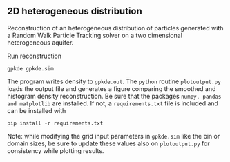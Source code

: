 ## 2D heterogeneous distribution
Reconstruction of an heterogeneous distribution of particles generated with a Random Walk Particle Tracking solver on a two dimensional heterogeneous aquifer. 

Run reconstruction
```
gpkde gpkde.sim
```

The program writes density to `gpkde.out`. The `python` routine `plotoutput.py` loads the output file and generates a figure comparing the smoothed and histogram density reconstruction. Be sure that the packages `numpy, pandas and matplotlib` are installed. If not, a `requirements.txt` file is included and can be installed with

```
pip install -r requirements.txt
```

Note: while modifying the grid input parameters in `gpkde.sim` like the bin or domain sizes, be sure to update these values also on `plotoutput.py` for consistency while plotting results.

